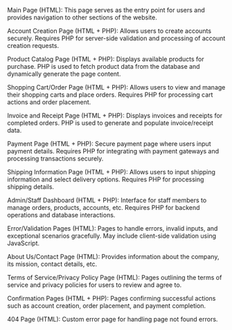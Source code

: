 Main Page (HTML): This page serves as the entry point for users and provides navigation to other sections of the website.

Account Creation Page (HTML + PHP): Allows users to create accounts securely. Requires PHP for server-side validation and processing of account creation requests.

Product Catalog Page (HTML + PHP): Displays available products for purchase. PHP is used to fetch product data from the database and dynamically generate the page content.

Shopping Cart/Order Page (HTML + PHP): Allows users to view and manage their shopping carts and place orders. Requires PHP for processing cart actions and order placement.

Invoice and Receipt Page (HTML + PHP): Displays invoices and receipts for completed orders. PHP is used to generate and populate invoice/receipt data.

Payment Page (HTML + PHP): Secure payment page where users input payment details. Requires PHP for integrating with payment gateways and processing transactions securely.

Shipping Information Page (HTML + PHP): Allows users to input shipping information and select delivery options. Requires PHP for processing shipping details.

Admin/Staff Dashboard (HTML + PHP): Interface for staff members to manage orders, products, accounts, etc. Requires PHP for backend operations and database interactions.

Error/Validation Pages (HTML): Pages to handle errors, invalid inputs, and exceptional scenarios gracefully. May include client-side validation using JavaScript.

About Us/Contact Page (HTML): Provides information about the company, its mission, contact details, etc.

Terms of Service/Privacy Policy Page (HTML): Pages outlining the terms of service and privacy policies for users to review and agree to.

Confirmation Pages (HTML + PHP): Pages confirming successful actions such as account creation, order placement, and payment completion.

404 Page (HTML): Custom error page for handling page not found errors.
